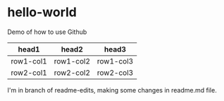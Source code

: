 # hello-world
Demo of how to use Github

head1|head2|head3
-|-|-
row1-col1|row1-col2|row1-col3
row2-col1|row2-col2|row2-col3

I'm in branch of readme-edits, making some changes in readme.md file.